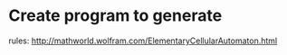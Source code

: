 # Create program to generate
rules:   http://mathworld.wolfram.com/ElementaryCellularAutomaton.html

